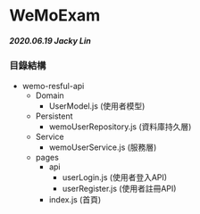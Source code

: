 # WeMoExam 
##### 2020.06.19 Jacky Lin

### 目錄結構
* wemo-resful-api
    * Domain        
        * UserModel.js (使用者模型)
    * Persistent
        * wemoUserRepository.js (資料庫持久層)
    * Service
        * wemoUserService.js (服務層)
    * pages
        * api
            * userLogin.js (使用者登入API)
            * userRegister.js (使用者註冊API)
        * index.js (首頁)